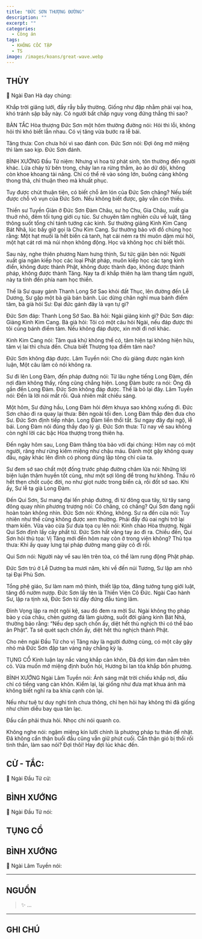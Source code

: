 ```yaml
---
title: "ĐỨC SƠN THƯỢNG ĐƯỜNG"
description: ""
excerpt: ""
categories:
  - Công án
tags:
  - KHÔNG CỐC TẬP
  - TS 
image: /images/koans/great-wave.webp
---
```


## THÙY

📢 Ngài Đan Hà dạy chúng:

Khắp trời giăng lưới, đầy rẫy bẫy thường. Giống như đập nhằm phải vại hoa, khó tránh sập bẫy này. Có người bất chấp nguy vong đứng thẳng thì sao?

BẢN TẮC
Hòa thượng Đức Sơn một hôm thường đường nói: Hỏi thì lỗi, không hỏi thì khó biết lẫn nhau.
Có vị tăng vừa bước ra lễ bái.

Tăng thưa: Con chưa hỏi vì sao đánh con.
Đức Sơn nói: Đợi ông mở miệng thì làm sao kịp.
Đức Sơn đánh.

BÌNH XƯỚNG
Đầu Tử niệm: Nhưng vì hoa từ phát sinh, tôn thường đến người khác. Lửa cháy từ bên trong, cháy lan ra rừng thẳm, ào ào dữ dội, không còn khoe khoang tài năng. Chỉ có thể rẽ vào sóng lớn, buông càng không thong thả, chỉ thuận theo mà khuất phục.

Tuy được chút thuận tiện, có biết chỗ âm lón của Đức Sơn chăng? Nếu biết được chỗ vô vụn của Đức Sơn. Nếu không biết được, gãy vẫn còn thiếu.

Thiền sư Tuyền Giản ở Đức Sơn Đàm Châu, sư họ Chu, Gia Châu, xuất gia thuở nhỏ, đêm tối tụng giới cụ túc. Sư chuyên tâm nghiên cứu về luật, tăng thông suốt tổng chỉ tánh tướng các kinh.
Sư thường giảng Kinh Kim Cang Bát Nhã, lúc bấy giờ gọi là Chu Kim Cang. Sư thường bảo với đồ chúng học rằng: Một hạt muối là hết biển cả tanh, hạt cải ném ra thì muôn dặm mùi hôi, một hạt cát rơi mà núi nhọn không động. Học và không học chỉ biết thôi.

Sau này, nghe thiên phương Nam hưng thịnh, Sư tức giận bèn nói: Người xuất gia ngàn kiếp học các loại Phật pháp, muôn kiếp học các tạng kinh điển, không được thành Phật, không được thành đạo, không được thành pháp, không được thành Tăng. Nay ta đi khắp thiên hạ làm thang tầm người, này ta tính đến phía nam học thiền.

Thế là Sư quay gánh Thanh Long Sớ Sao khỏi đất Thục, lên đường đến Lễ Dương, Sư gặp một bà già bán bánh. Lúc dừng chân nghỉ mua bánh điểm tâm, bà già hỏi Sư: Đại đức gánh đây là vạn tự gì?

Đức Sơn đáp: Thanh Long Sớ Sao.
Bà hỏi: Ngài giảng kinh gì?
Đức Sơn đáp: Giảng Kinh Kim Cang.
Bà già hỏi: Tôi có một câu hỏi Ngài, nếu đáp được thì tôi cúng bánh điểm tâm. Nếu không đáp được, xin mời đi nơi khác.

Kinh Kim Cang nói: Tâm quá khứ không thể có, tâm hiện tại không hiện hữu, tâm vị lai thì chưa đến. Chưa biết Thượng tọa điểm tâm nào?

Đức Sơn không đáp được.
Lâm Tuyền nói:
Cho dù giảng được ngàn kinh luận,
Một câu làm cỏ nói không ra.

Sư đi lên Long Đàm, đến pháp đường nói: Từ lâu nghe tiếng Long Đàm, đến nơi đàm không thấy, rồng cũng chẳng hiện.
Long Đàm bước ra nói: Ông đã gần đến Long Đàm.
Đức Sơn không đáp được. Thế là bỏ lại đây.
Lâm Tuyền nói:
Đến là lời nói mất rồi.
Quả nhiên mất chiếu sáng.

Một hôm, Sư đứng hầu, Long Đàm hỏi đêm khuya sao không xuống đi.
Đức Sơn chào đi ra quay lại thưa: Bên ngoài tối đen.
Long Đàm thắp đèn đưa cho Sư.
Đức Sơn định tiếp nhận.
Long Đàm liền thổi tắt.
Sư ngay đây đại ngộ, lễ bái.
Long Đàm nói đúng thầy đạo lý gì.
Đức Sơn thưa: Từ nay về sau không còn nghĩ lời các bậc Hòa thượng trong thiên hạ.

Đến ngày hôm sau, Long Đàm thẳng tòa bảo với đại chúng: Hôm nay có một người, răng như rừng kiếm miệng như chậu máu. Đánh một gậy không quay đầu, ngày khác lên đỉnh có phong dũng lập tông chỉ của ta.

Sư đem sớ sao chất một đống trước pháp đường châm lửa nói: Những lời biện luận thâm huyền tốt cùng, như một sợi lông để trong hư không. Thấu rõ hết thẹn chốt cuộc đời, no như giọt nước trong biển cả, rồi đốt sớ sao.
Khi ấy, Sư lễ tạ già Long Đàm.

Đến Qui Sơn, Sư mang đại lến pháp đường, đi từ đông qua tây, từ tây sang đông quay nhìn phương trượng nói: Có chăng, có chăng?
Qui Sơn đang ngồi hoàn toàn không nhìn.
Đức Sơn nói: Không, không.
Sư ra đến cửa nói: Tuy nhiên như thế cũng không được xem thường. Phải đầy đủ oai nghi trở lại tham kiến.
Vừa vào cửa Sư đưa tọa cụ lên nói: Kính chào Hòa thượng.
Ngài Qui Sơn định lấy cây phất tử.
Đức Sơn hất văng tay áo đi ra.
Chiều đến, Qui Sơn hỏi thủ tọa: Vị Tăng mới đến hôm nay còn ở trong viện không?
Thủ tọa thưa: Khi ấy quay lưng tại pháp đường mang giày cỏ đi rồi.

Qui Sơn nói: Người này về sau lên trên tòa, có thể làm rung động Phật pháp.

Đức Sơn trú ở Lễ Dương ba mươi năm, khi về đến núi Tương, Sư lập am nhỏ tại Đại Phù Sơn.

Tổng phệ giáo, Sư làm nam mô thỉnh, thiết lập tòa, đăng tướng tụng giới luật, tăng đồ nườm nượp. Đức Sơn lấy tên là Thiền Viện Cô Đức. Ngài Cao hành Sư, lập ra tịnh xá, Đức Sơn từ đấy đứng đầu tùng lâm.

Đỉnh Vọng lập ra một ngôi kệ, sau đó đem ra mời Sư. Ngài không thọ pháp bào y của châu, chèn gương đá làm giường, suốt đời giảng kinh Bát Nhã, thường bảo rằng: “Nếu dẹp sạch chốn ấy, diệt hết thù nghịch thì có thể báo ân Phật”. Ta sẽ quét sạch chốn ấy, diệt hết thù nghịch thành Phật.

Cho nên ngài Đầu Tử cho vị Tăng này là người đường cùng, có một cây gậy nhỏ mà Đức Sơn đập tan vàng này chẳng kỳ lạ.

TỤNG CỔ
Kinh luận lay nắc vàng khắp càn khôn,
Đã đợi kim đan nằm trên cỏ.
Vừa muốn mở miệng định buồn hỏi,
Hương bi lan tỏa khắp bốn phương.

BÌNH XƯỚNG
Ngài Lâm Tuyền nói: Ánh sáng mặt trời chiếu khắp nơi, đầu chỉ có tiếng vang càn khôn. Kiểm lại, lại giống như đưa mạt khua ánh mà không biết nghĩ ra ba khía cạnh còn lại.

Nếu như tuệ tư duy nghi tình chưa thông, chỉ hẹn hỏi hay không thì đã giống như chim diều bay qua tản lạc.

Đầu cần phải thưa hỏi.
Nhọc chi nói quanh co.

Không nghe nói: ngậm miệng kín lưỡi chính là phương pháp tu thân để nhặt. Đã không cẩn thận buổi đầu cũng vẫn giữ phút cuối. Cẩn thận gió bị thổi rối tinh thần, làm sao nói? Đợi thôi! Hay đợi lúc khác đến.


## CỬ - TẮC:

📢 Ngài Đầu Tử cử:

> 

## BÌNH XƯỚNG

📢 Ngài Đầu Tử nói:


## TỤNG CỔ

> 

## BÌNH XƯỚNG

📢 Ngài Lâm Tuyền nói:



<hr class="blog-rule" />

## NGUỒN

> ✨ ...

<hr class="blog-rule" />

## GHI CHÚ

[^1]: ⭐️ <a href="/masters/" target="_blank">🔗 TS </a>


